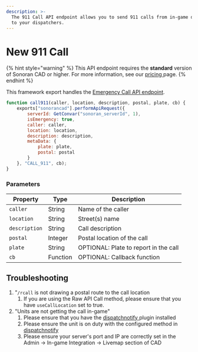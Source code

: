 ```yaml
---
description: >-
  The 911 Call API endpoint allows you to send 911 calls from in-game directly
  to your dispatchers.
---
```


# New 911 Call

{% hint style="warning" %}
This API endpoint requires the **standard** version of Sonoran CAD or higher. For more information, see our [pricing ](../../../../../../pricing/faq/)page.
{% endhint %}

This framework export handles the [Emergency Call API endpoint](../../../../api-endpoints/emergency/dispatch-and-emergency-calls/911-call.md).

```javascript
function call911(caller, location, description, postal, plate, cb) {
    exports["sonorancad"].performApiRequest({
        serverId: GetConvar("sonoran_serverId", 1),
        isEmergency: true,
        caller: caller,
        location: location,
        description: description,
        metaData: {
            plate: plate,
            postal: postal
        }
    }, "CALL_911", cb);
}
```

### Parameters

| Property      | Type     | Description                           |
| ------------- | -------- | ------------------------------------- |
| `caller`      | String   | Name of the caller                    |
| `location`    | String   | Street(s) name                        |
| `description` | String   | Call description                      |
| `postal`      | Integer  | Postal location of the call           |
| `plate`       | String   | OPTIONAL: Plate to report in the call |
| `cb`          | Function | OPTIONAL: Callback function           |

## Troubleshooting&#x20;

1. "`/rcall` is not drawing a postal route to the call location&#x20;
   1. If you are using the Raw API Call method, please ensure that you have `useCallLocation` set to true.
2. "Units are not getting the call in-game"
   1. Please ensure that you have the [dispatchnotify ](../../../../../../integration-plugins/integration-plugins/available-plugins/dispatch-notify.md)plugin installed
   2. Please ensure the unit is on duty with the configured method in [dispatchnotify](../../../../../../integration-plugins/integration-plugins/available-plugins/dispatch-notify.md)
   3. Please ensure your server's port and IP are correctly set in the Admin -> In-game Integration -> Livemap section of CAD
